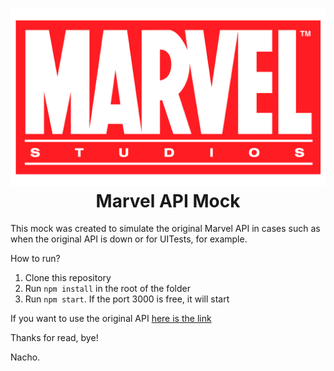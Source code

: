 <h1 align="center" style="border-bottom: none">
    <img alt="Prometheus" src="https://github.com/IgnacioGalliano/MarvelMockAPI/blob/main/Assets/Marvel-Studios-Logo-2008.png?raw=true"><br>Marvel API Mock
</h1>

This mock was created to simulate the original Marvel API in cases such as when the original API is down or for UITests, for example.

How to run?

1) Clone this repository
2) Run ```npm install``` in the root of the folder
3) Run ```npm start```. If the port 3000 is free, it will start

If you want to use the original API <a href="https://developer.marvel.com/documentation/generalinfo">here is the link</a>

Thanks for read, bye! 

Nacho.